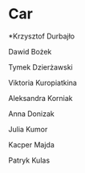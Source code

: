 # Car

*Krzysztof Durbajło

Dawid Bożek

Tymek Dzierżawski

Viktoria Kuropiatkina

Aleksandra Korniak

Anna Donizak

Julia Kumor

Kacper Majda

Patryk Kulas
